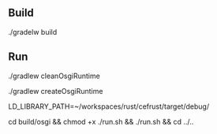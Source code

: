 ## Build

./gradelw build


## Run
./gradlew cleanOsgiRuntime

./gradlew createOsgiRuntime

LD_LIBRARY_PATH=~/workspaces/rust/cefrust/target/debug/

cd build/osgi && chmod +x ./run.sh && ./run.sh && cd ../..

